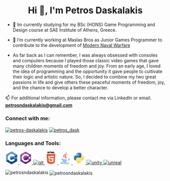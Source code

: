 <h1 align="center">Hi 👋, I'm Petros Daskalakis</h1>

- 🌱 Im currently studying for my BSc (HONS) Game Programming and Design course at SAE Institute of Athens, Greece.

- 🔭 I’m currently working at Maslas Bros as Junior Games Programmer to contribute to the development of [Modern Naval Warfare](https://maslasbros.com/)

- As far back as I can remember, I was always obsessed with consoles and computers because I played those classic video games that gave many children moments of freedom and joy.
From an early age, I loved the idea of programming and the opportunity it gave people to cultivate their logic and artistic nature.
So, I decided to combine my two great passions in life and give others these peaceful moments of freedom, joy, and the chance to develop a better character.

📫 For additional information, please contact me via LinkedIn or email. **petrosndaskalakis@gmail.com**

<h3 align="left">Connect with me:</h3>
<p align="left">
<a href="https://linkedin.com/in/Petros Daskalakis" target="blank"><img align="center" src="https://raw.githubusercontent.com/rahuldkjain/github-profile-readme-generator/master/src/images/icons/Social/linked-in-alt.svg" alt="petros-daskalakis" height="30" width="40" /></a>
<a href="https://instagram.com/petros_daskalakis" target="blank"><img align="center" src="https://raw.githubusercontent.com/rahuldkjain/github-profile-readme-generator/master/src/images/icons/Social/instagram.svg" alt="petros_dask" height="30" width="40" /></a>
</p>

<h3 align="left">Languages and Tools:</h3>
<p align="left"> <a href="https://www.w3schools.com/cpp/" target="_blank" rel="noreferrer"> <img src="https://raw.githubusercontent.com/devicons/devicon/master/icons/cplusplus/cplusplus-original.svg" alt="cplusplus" width="40" height="40"/> </a> <a href="https://www.w3schools.com/cs/" target="_blank" rel="noreferrer"> <img src="https://raw.githubusercontent.com/devicons/devicon/master/icons/csharp/csharp-original.svg" alt="csharp" width="40" height="40"/> </a> <a href="https://git-scm.com/" target="_blank" rel="noreferrer"> <img src="https://www.vectorlogo.zone/logos/git-scm/git-scm-icon.svg" alt="git" width="40" height="40"/> </a> <a href="https://www.w3.org/html/" target="_blank" rel="noreferrer"> <img src="https://raw.githubusercontent.com/devicons/devicon/master/icons/html5/html5-original-wordmark.svg" alt="html5" width="40" height="40"/> </a> <a href="https://www.java.com" target="_blank" rel="noreferrer"> <img src="https://raw.githubusercontent.com/devicons/devicon/master/icons/java/java-original.svg" alt="java" width="40" height="40"/> </a> <a href="https://www.python.org" target="_blank" rel="noreferrer"> <img src="https://raw.githubusercontent.com/devicons/devicon/master/icons/python/python-original.svg" alt="python" width="40" height="40"/> </a> <a href="https://unity.com/" target="_blank" rel="noreferrer"> <img src="https://www.vectorlogo.zone/logos/unity3d/unity3d-icon.svg" alt="unity" width="40" height="40"/> </a> <a href="https://unrealengine.com/" target="_blank" rel="noreferrer"> <img src="https://raw.githubusercontent.com/kenangundogan/fontisto/036b7eca71aab1bef8e6a0518f7329f13ed62f6b/icons/svg/brand/unreal-engine.svg" alt="unreal" width="40" height="40"/> </a> </p>

<p><img align="left" src="https://github-readme-stats.vercel.app/api/top-langs?username=petrosndaskalakis&show_icons=true&locale=en&layout=compact" alt="petrosndaskalakis" /></p>

<p>&nbsp;<img align="center" src="https://github-readme-stats.vercel.app/api?username=petrosndaskalakis&show_icons=true&locale=en" alt="petrosndaskalakis" /></p>
